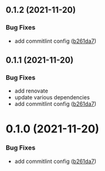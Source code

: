## 0.1.2 (2021-11-20)


### Bug Fixes

* add commitlint config ([b261da7](https://github.com/dzangolab/vue-cli-plugin-dzango/commit/b261da7eec23017469b1695c625b2c9ba2696f76))



## 0.1.1 (2021-11-20)


### Bug Fixes

* add renovate
* update various dependencies
* add commitlint config ([b261da7](https://github.com/dzangolab/vue-cli-plugin-dzango/commit/b261da7eec23017469b1695c625b2c9ba2696f76))



# 0.1.0 (2021-11-20)


### Bug Fixes

* add commitlint config ([b261da7](https://github.com/dzangolab/vue-cli-plugin-dzango/commit/b261da7eec23017469b1695c625b2c9ba2696f76))
